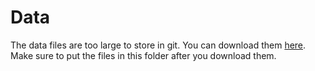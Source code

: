 # Data

The data files are too large to store in git.  You can download them [here](https://drive.google.com/drive/folders/1uchDw57-lJ_lA7gqLvUZ9mOy4Ig0rH5y?usp=share_link).  Make sure to put the files in this folder after you download them.